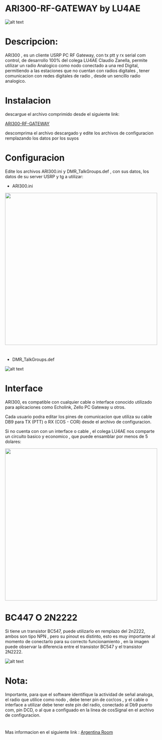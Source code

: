 # ARI300-RF-GATEWAY by LU4AE

![alt text](https://gitlab.com/hp3icc/ARI300-RF-GATEWAY/-/raw/main/image/ari300rf-gateway.jpg)

#

# Descripcion:

ARI300 , es un cliente USRP PC RF Gateway, con tx ptt y rx serial com control, de desarrollo 100% del colega LU4AE Claudio Zanella, permite utilizar un radio Analogico como nodo conectado a una red Digital, permitiendo a las estaciones que no cuentan con radios digitales , tener comunicacion con redes digitales de radio , desde un sencillo radio analogico.

#

# Instalacion 

descargue el archivo comprimido desde el siguiente link:

<p><a href="https://gitlab.com/hp3icc/ARI300-RF-GATEWAY/-/raw/main/ARI300_RF_Gateway.zip?ref_type=heads&inline=false" target="_blank">ARI300-RF-GATEWAY</a></p>

descomprima el archivo descargado y edite los archivos de configuracion remplazando los datos por los suyos 

#

# Configuracion 

Edite los archivos ARI300.ini y DMR_TalkGroups.def , con sus datos, los datos de su server USRP y tg a utilizar:

* ARI300.ini

<img src="https://gitlab.com/hp3icc/ARI300-RF-GATEWAY/-/raw/main/image/ARI300INI.jpg" width="500" height="500">

#

* DMR_TalkGroups.def

![alt text](https://gitlab.com/hp3icc/ARI300-RF-GATEWAY/-/raw/main/image/DMR_TalkGroups.jpg)

#

# Interface

ARI300, es compatible con cualquier cable o interface conocido utilizado para aplicaciones como Echolink, Zello PC Gateway u otros.

Cada usuario podra editar los pines de comunicacion que utiliza su cable DB9 para TX (PTT) o RX (COS - COR) desde el archivo de configuracion.

Si no cuenta con con un interface o cable , el colega LU4AE nos comparte un circuito basico y economico , que puede ensamblar por menos de 5 dolares: 

<img src="https://gitlab.com/hp3icc/ARI300-RF-GATEWAY/-/raw/main/image/Interface-ARI300.jpg" width="500" height="500">

#

# BC447 O 2N2222

Si tiene un transistor  BC547, puede utilizarlo en remplazo del 2n2222, ambos son tipo NPN , pero su pinout es distinto, esto es muy importante al momento de conectarlo para su correcto funcionamiento , en la imagen puede observar la diferencia entre el transistor BC547 y el transistor 2N2222. 

![alt text](https://gitlab.com/hp3icc/ARI300-RF-GATEWAY/-/raw/main/image/bc547-vs-2n2222.gif)

#

# Nota:

Importante, para que el software identifique la actividad de señal analoga, el radio que utilice como nodo , debe tener pin de cor/cos , y el cable o interface a utilizar debe tener este pin del radio, conectado al Db9 puerto com, pin DCD, o al que a configuado en la linea de cosSignal en el archivo de configuracion.

#

<p>Mas informacion en el siguiente link : <a href="https://lu4ae.com.ar/" target="_blank">Argentina Room</a></p>
